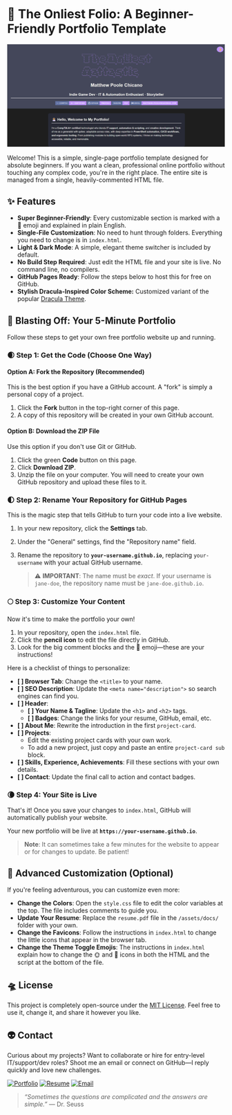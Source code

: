 # 📔 The Onliest Folio: A Beginner-Friendly Portfolio Template

![A screenshot of the portfolio website, showing a header with an ASCII art logo, a name, a tagline, and several badges. Below that are cards for projects and skills.](https://raw.githubusercontent.com/TheOnliestMattastic/TheOnliestMattastic.github.io/main/assets/imgs/screenshot.png)

Welcome! This is a simple, single-page portfolio template designed for absolute beginners. If you want a clean, professional online portfolio without touching any complex code, you're in the right place. The entire site is managed from a single, heavily-commented HTML file.

## ✨ Features

* **Super Beginner-Friendly**: Every customizable section is marked with a 🔧 emoji and explained in plain English.
* **Single-File Customization**: No need to hunt through folders. Everything you need to change is in `index.html`.
* **Light & Dark Mode**: A simple, elegant theme switcher is included by default.
* **No Build Step Required**: Just edit the HTML file and your site is live. No command line, no compilers.
* **GitHub Pages Ready**: Follow the steps below to host this for free on GitHub.
* **Stylish Dracula-Inspired Color Scheme:** Customized variant of the popular [Dracula Theme](https://draculatheme.com/).

## 🚀 Blasting Off: Your 5-Minute Portfolio

Follow these steps to get your own free portfolio website up and running.

### 🌒 Step 1: Get the Code (Choose One Way)

#### Option A: Fork the Repository (Recommended)

This is the best option if you have a GitHub account. A "fork" is simply a personal copy of a project.

1. Click the **Fork** button in the top-right corner of this page.
2. A copy of this repository will be created in your own GitHub account.

#### Option B: Download the ZIP File

Use this option if you don't use Git or GitHub.

1. Click the green **Code** button on this page.
2. Click **Download ZIP**.
3. Unzip the file on your computer. You will need to create your own GitHub repository and upload these files to it.

### 🌓 Step 2: Rename Your Repository for GitHub Pages

This is the magic step that tells GitHub to turn your code into a live website.

1. In your new repository, click the **Settings** tab.
2. Under the "General" settings, find the "Repository name" field.
3. Rename the repository to **`your-username.github.io`**, replacing `your-username` with your actual GitHub username.

    > ⚠️ **IMPORTANT**: The name must be *exact*. If your username is `jane-doe`, the repository name must be `jane-doe.github.io`.

### 🌕 Step 3: Customize Your Content

Now it's time to make the portfolio your own!

1. In your repository, open the `index.html` file.
2. Click the **pencil icon** to edit the file directly in GitHub.
3. Look for the big comment blocks and the 🔧 emoji—these are your instructions!

Here is a checklist of things to personalize:

* **[ ] Browser Tab**: Change the `<title>` to your name.
* **[ ] SEO Description**: Update the `<meta name="description">` so search engines can find you.
* **[ ] Header**:
  * **[ ] Your Name & Tagline**: Update the `<h1>` and `<h2>` tags.
  * **[ ] Badges**: Change the links for your resume, GitHub, email, etc.
* **[ ] About Me**: Rewrite the introduction in the first `project-card`.
* **[ ] Projects**:
  * Edit the existing project cards with your own work.
  * To add a new project, just copy and paste an entire `project-card sub` block.
* **[ ] Skills, Experience, Achievements**: Fill these sections with your own details.
* **[ ] Contact**: Update the final call to action and contact badges.

### 🌘 Step 4: Your Site is Live

That's it! Once you save your changes to `index.html`, GitHub will automatically publish your website.

Your new portfolio will be live at **`https://your-username.github.io`**.

> **Note**: It can sometimes take a few minutes for the website to appear or for changes to update. Be patient!

## 🧪 Advanced Customization (Optional)

If you're feeling adventurous, you can customize even more:

* **Change the Colors**: Open the `style.css` file to edit the color variables at the top. The file includes comments to guide you.
* **Update Your Resume**: Replace the `resume.pdf` file in the `/assets/docs/` folder with your own.
* **Change the Favicons**: Follow the instructions in `index.html` to change the little icons that appear in the browser tab.
* **Change the Theme Toggle Emojis**: The instructions in `index.html` explain how to change the 🌞 and 🌛 icons in both the HTML and the script at the bottom of the file.

## 🛸 License

This project is completely open-source under the [MIT License](LICENSE). Feel free to use it, change it, and share it however you like.

## 👽 Contact  

Curious about my projects? Want to collaborate or hire for entry-level IT/support/dev roles? Shoot me an email or connect on GitHub—I reply quickly and love new challenges.  

[![Portfolio](https://img.shields.io/badge/Portfolio-Live_Site-bd93f9?style=for-the-badge&logo=githubpages&logoColor=white&labelColor=6272a4)](https://theonliestmattastic.github.io/)
[![Resume](https://img.shields.io/badge/Resume-PDF-bd93f9?style=for-the-badge&logo=adobeacrobatreader&logoColor=white&labelColor=6272a4)](https://raw.githubusercontent.com/theonliestmattastic/theonliestmattastic.github.io/main/assets/docs/resume.pdf)
[![Email](https://img.shields.io/badge/Email-matthew.poole485%40gmail.com-bd93f9?style=for-the-badge&logo=gmail&logoColor=white&labelColor=6272a4)](mailto:matthew.poole485@gmail.com)  

> *“Sometimes the questions are complicated and the answers are simple.”* — Dr. Seuss  

